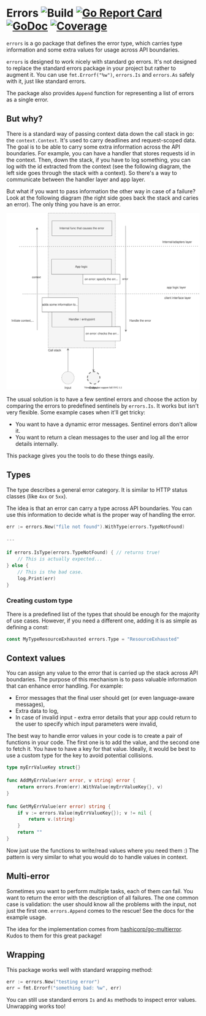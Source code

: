 # Errors ![Build](https://github.com/nglogic/errors/workflows/Build/badge.svg) [![Go Report Card](https://goreportcard.com/badge/github.com/nglogic/errors)](https://goreportcard.com/report/github.com/nglogic/errors) [![GoDoc](https://godoc.org/github.com/nglogic/errors?status.svg)](http://godoc.org/github.com/nglogic/errors) [![Coverage](https://img.shields.io/badge/coverage-gocover.io-blue)](https://gocover.io/github.com/nglogic/errors)

`errors` is a go package that defines the error type, which carries type information and some extra values for usage across API boundaries.

`errors` is designed to work nicely with standard go errors. It's not designed to replace the standard errors package in your project but rather to augment it. You can use `fmt.Errorf("%w")`, `errors.Is` and `errors.As` safely with it, just like standard errors.

The package also provides `Append` function for representing a list of errors as a single error.

## But why?

There is a standard way of passing context data down the call stack in go: the `context.Context`. It's used to carry deadlines and request-scoped data. The goal is to be able to carry some extra information across the API boundaries. For example, you can have a handler that stores requests id in the context. Then, down the stack, if you have to log something, you can log with the id extracted from the context (see the following diagram, the left side goes through the stack with a context). So there's a way to communicate between the handler layer and app layer.

But what if you want to pass information the other way in case of a failure? Look at the following diagram (the right side goes back the stack and caries an error). The only thing you have is an error.

![diagram](docs/errors.svg)

The usual solution is to have a few sentinel errors and choose the action by comparing the errors to predefined sentinels by `errors.Is`. It works but isn't very flexible. Some example cases when it'll get tricky:

- You want to have a dynamic error messages. Sentinel errors don't allow it.
- You want to return a clean messages to the user and log all the error details internally.

This package gives you the tools to do these things easily.

## Types

The type describes a general error category. It is similar to HTTP status classes (like `4xx` or `5xx`).

The idea is that an error can carry a type across API boundaries. You can use this information to decide what is the proper way of handling the error.

```go
err := errors.New("file not found").WithType(errors.TypeNotFound)

---

if errors.IsType(errors.TypeNotFound) { // returns true!
    // This is actually expected...
} else {
    // This is the bad case.
    log.Print(err)
}
```

### Creating custom type

There is a predefined list of the types that should be enough for the majority of use cases.
However, if you need a different one, adding it is as simple as defining a const:

```go
const MyTypeResourceExhausted errors.Type = "ResourceExhausted"
```

## Context values

You can assign any value to the error that is carried up the stack across API boundaries.
The purpose of this mechanism is to pass valuable information that can enhance error handling. For example:

- Error messages that the final user should get (or even language-aware messages),
- Extra data to log,
- In case of invalid input - extra error details that your app could return to the user to specify which input parameters were invalid,

The best way to handle error values in your code is to create a pair of functions in your code. The first one is to add the value, and the second one to fetch it. You have to have a key for that value. Ideally, it would be best to use a custom type for the key to avoid potential collisions.

```go
type myErrValueKey struct{}

func AddMyErrValue(err error, v string) error {
    return errors.From(err).WithValue(myErrValueKey{}, v)
}

func GetMyErrValue(err error) string {
    if v := errors.Value(myErrValueKey{}); v != nil {
        return v.(string)
    }
    return ""
}
```

Now just use the functions to write/read values where you need them :) The pattern is very similar to what you would do to handle values in context.

## Multi-error

Sometimes you want to perform multiple tasks, each of them can fail. You want to return the error with the description of all failures. The one common case is validation: the user should know all the problems with the input, not just the first one. `errors.Append` comes to the rescue! See the docs for the example usage.

The idea for the implementation comes from [hashicorp/go-multierror](https://github.com/hashicorp/go-multierror). Kudos to them for this great package!

## Wrapping

This package works well with standard wrapping method:

```go
err := errors.New("testing error")
err = fmt.Errorf("something bad: %w", err)
```

You can still use standard errors `Is` and `As` methods to inspect error values. Unwrapping works too!
